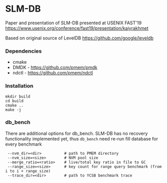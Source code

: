 # SLM-DB

Paper and presentation of SLM-DB presented at USENIX FAST'19 <https://www.usenix.org/conference/fast19/presentation/kaiyrakhmet>

Based on original source of LevelDB <https://github.com/google/leveldb>

### Dependencies

- cmake
- DMDK - https://github.com/pmem/pmdk
- ndctl - https://github.com/pmem/ndctl

### Installation
```
mkdir build
cd build
cmake ..
make -j
```

### db_bench
There are additional options for db_bench. SLM-DB has no recovery functionality implemented yet, thus `db_bench` need re-run fill database for every benchmark
```
 --nvm_dir=<dir>          # path to PMEM directory
 --nvm_size=<size>        # NVM pool size
 --merge_ratio=<ratio>    # live/total key ratio in file to GC
 --range_size=<size>      # key count for range query benchmark (from i to i + range_size)
 --trace_dir=<dir>        # path to YCSB benchmark trace
```
